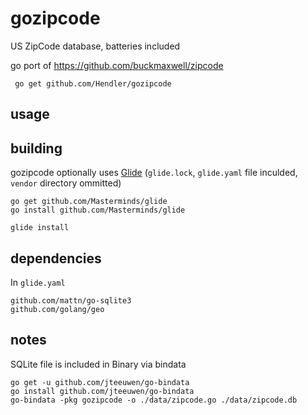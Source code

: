 # gozipcode


US ZipCode database, batteries included

go port of https://github.com/buckmaxwell/zipcode


```
 go get github.com/Hendler/gozipcode

```

## usage



## building

gozipcode optionally uses [Glide](https://github.com/Masterminds/glide) (`glide.lock`, `glide.yaml` file inculded, `vendor` directory ommitted)

    go get github.com/Masterminds/glide
    go install github.com/Masterminds/glide

    glide install

## dependencies

In `glide.yaml`

    github.com/mattn/go-sqlite3
    github.com/golang/geo

## notes

SQLite file is included in Binary via bindata

    go get -u github.com/jteeuwen/go-bindata
    go install github.com/jteeuwen/go-bindata
    go-bindata -pkg gozipcode -o ./data/zipcode.go ./data/zipcode.db